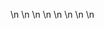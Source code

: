 

















































\n
\n
\n
\n
\n
\n
\n
\n






















































































